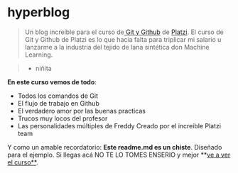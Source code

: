 # hyperblog
> Un blog increíble para el curso de[ Git y Github](https://platzi.com/clases/git-github/ " Git y Github") de [Platzi](https://platzi.com/home "Platzi").
El curso de Git y Github de Platzi es lo que hacia falta para triplicar mi salario u lanzarme a la industria del tejido de lana sintética don Machine Learning.

> - niñita

**En este curso vemos de todo**:
* Todos los comandos de Git
* El flujo de trabajo en Github
* El verdadero amor por las buenas practicas
* Trucos muy locos del profesor
* Las personalidades múltiples de Freddy
Creado por el increible Platzi team

Y como un amable recordatorio: **Este readme.md es un chiste**. Diseñado para el ejemplo. Si llegas acá NO TE LO TOMES ENSERIO y mejor **[ve a ver el curso**](https://platzi.com/clases/git-github/ "ve a ver el curso").